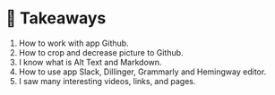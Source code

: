 # 🤍 Takeaways

1. How to work with app Github.
2. How to crop and decrease picture to Github.
3. I know what is Alt Text and Markdown.
4. How to use app Slack, Dillinger, Grammarly and Hemingway editor.
5. I saw many interesting videos, links, and pages.

